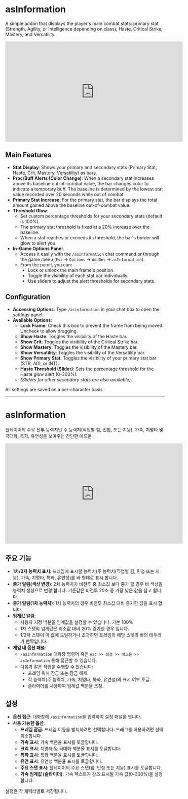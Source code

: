 # asInformation

A simple addon that displays the player's main combat stats: primary stat (Strength, Agility, or Intelligence depending on class), Haste, Critical Strike, Mastery, and Versatility.

<iframe width="560" height="315" src="https://www.youtube.com/embed/y6uPJMc3YzY?si=y2WZ5EZhIKL6ThOX" title="YouTube video player" frameborder="0" allow="accelerometer; autoplay; clipboard-write; encrypted-media; gyroscope; picture-in-picture; web-share" referrerpolicy="strict-origin-when-cross-origin" allowfullscreen></iframe>

## Main Features

*   **Stat Display**: Shows your primary and secondary stats (Primary Stat, Haste, Crit, Mastery, Versatility) as bars.
*   **Proc/Buff Alerts (Color Change)**: When a secondary stat increases above its baseline out-of-combat value, the bar changes color to indicate a temporary buff. The baseline is determined by the lowest stat value recorded over 20 seconds while out of combat.
*   **Primary Stat Increase**: For the primary stat, the bar displays the total amount gained above the baseline out-of-combat value.
*   **Threshold Glow**:
    *   Set custom percentage thresholds for your secondary stats (default is 100%).
    *   The primary stat threshold is fixed at a 20% increase over the baseline.
    *   When a stat reaches or exceeds its threshold, the bar's border will glow to alert you.
*   **In-Game Options Panel**:
    *   Access it easily with the `/asinformation` chat command or through the game menu (`Esc` -> `Options` -> `AddOns` -> `asInformation`).
    *   From the panel, you can:
        *   Lock or unlock the main frame's position.
        *   Toggle the visibility of each stat bar individually.
        *   Use sliders to adjust the alert thresholds for secondary stats.


## Configuration

*   **Accessing Options**: Type `/asinformation` in your chat box to open the settings panel.
*   **Available Options**:
    *   **Lock Frame**: Check this box to prevent the frame from being moved. Uncheck to allow dragging.
    *   **Show Haste**: Toggles the visibility of the Haste bar.
    *   **Show Crit**: Toggles the visibility of the Critical Strike bar.
    *   **Show Mastery**: Toggles the visibility of the Mastery bar.
    *   **Show Versatility**: Toggles the visibility of the Versatility bar.
    *   **Show Primary Stat**: Toggles the visibility of your primary stat bar (STR, AGI, or INT).
    *   **Haste Threshold (Slider)**: Sets the percentage threshold for the Haste glow alert (0-300%).
    *   *(Sliders for other secondary stats are also available).*

All settings are saved on a per-character basis.

---

# asInformation

플레이어의 주요 전투 능력치인 주 능력치(직업별 힘, 민첩, 또는 지능), 가속, 치명타 및 극대화, 특화, 유연성을 보여주는 간단한 애드온

<iframe width="560" height="315" src="https://www.youtube.com/embed/y6uPJMc3YzY?si=y2WZ5EZhIKL6ThOX" title="YouTube video player" frameborder="0" allow="accelerometer; autoplay; clipboard-write; encrypted-media; gyroscope; picture-in-picture; web-share" referrerpolicy="strict-origin-when-cross-origin" allowfullscreen></iframe>

## 주요 기능

*   **1차/2차 능력치 표시**: 프레임에 표시할 능력치(주 능력치(직업별 힘, 민첩 또는 지능), 가속, 치명타, 특화, 유연성)를 바 형태로 표시 합니다.
*   **증가 알림(색상 변경)**: 2차 능력치가 비전투 중 최소값 보다 증가 할 경우 바 색상을 능력치 생상으로 변경 합니다. 기준값은 비전투 20초 중 가장 낮은 값을 참고 합니다.
*   **증가 알림(1차 능력치)**: 1차 능력치의 경우 비전투 최소값 대비 증가한 값을 표시 합니다.
*   **임계값 알림**:
    *   사용자 지정 백분율 임계값을 설정할 수 있습니다. 기본 100%
    *   1차 스텟의 임계값은 최소값 대비 20% 증가한 경우 입니다.
    *   1/2차 스텟이 이 값에 도달하거나 초과하면 프레임의 해당 스텟의 바의 테두리가 빤짝입니다.
*   **게임 내 옵션 패널**:
    *   `/asinformation` 대화창 명령어 혹은 `esc >> 설정 >> 애드온 >> asInformation` 통해 접근할 수 있습니다.
    *   다음과 같은 작업을 수행할 수 있습니다:
        *   프레임 위치 잠금 또는 잠금 해제.
        *   각 능력치(주 능력치, 가속, 치명타, 특화, 유연성)의 표시 여부 토글.
        *   슬라이더를 사용하여 임계값 백분율 조정.


## 설정

*   **옵션 접근**: 대화창에 `/asinformation`을 입력하여 설정 패널을 엽니다.
*   **사용 가능한 옵션**:
    *   **프레임 잠금**: 프레임 이동을 방지하려면 선택합니다. 드래그를 허용하려면 선택 취소합니다.
    *   **가속 표시**: 가속 백분율 표시를 토글합니다.
    *   **크리 표시**: 치명타 및 극대화 백분율 표시를 토글합니다.
    *   **특화 표시**: 특화 백분율 표시를 토글합니다.
    *   **유연 표시**: 유연성 백분율 표시를 토글합니다.
    *   **주요 스탯 표시**: 플레이어의 주요 스탯(힘, 민첩 또는 지능) 표시를 토글합니다.
    *   **가속 임계값 (슬라이더)**: 가속 텍스트가 강조 표시될 가속 값(0-300%)을 설정합니다.

설정은 각 캐릭터별로 저장됩니다.